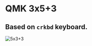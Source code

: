 # QMK 3x5+3

## Based on `crkbd` keyboard.
![5x3+3](https://github.com/user-attachments/assets/d9f66be6-857c-4a7f-8439-40e0ec34cf4d)
